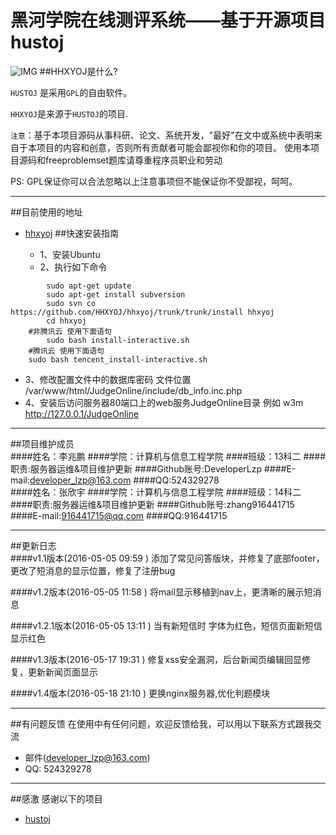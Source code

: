 # 黑河学院在线测评系统——基于开源项目hustoj
![IMG](http://www.hhhxy.cn/images/logo2.png)
##HHXYOJ是什么?

`HUSTOJ` 是采用`GPL`的自由软件。

`HHXYOJ`是来源于`HUSTOJ`的项目.

`注意`：基于本项目源码从事科研、论文、系统开发，"最好"在文中或系统中表明来自于本项目的内容和创意，否则所有贡献者可能会鄙视你和你的项目。
使用本项目源码和freeproblemset题库请尊重程序员职业和劳动

PS: GPL保证你可以合法忽略以上注意事项但不能保证你不受鄙视，呵呵。

---

##目前使用的地址
* [hhxyoj](http://www.lzpweb.cn) 
##快速安装指南

   * 1、安装Ubuntu
   * 2、执行如下命令
```shell
        sudo apt-get update
        sudo apt-get install subversion
        sudo svn co https://github.com/HHXYOJ/hhxyoj/trunk/trunk/install hhxyoj
        cd hhxyoj
	#非腾讯云 使用下面语句
        sudo bash install-interactive.sh
	#腾讯云 使用下面语句
	sudo bash tencent_install-interactive.sh
```

   * 3、修改配置文件中的数据库密码
        文件位置 /var/www/html/JudgeOnline/include/db_info.inc.php 
   * 4、安装后访问服务器80端口上的web服务JudgeOnline目录
        例如 w3m http://127.0.0.1/JudgeOnline

---

##项目维护成员
<br/>
####姓名：李兆鹏
####学院：计算机与信息工程学院
####班级：13科二
####职责:服务器运维&项目维护更新
####Github账号:DeveloperLzp
####E-mail:developer_lzp@163.com
####QQ:524329278
<br/>
####姓名：张欣宇
####学院：计算机与信息工程学院
####班级：14科二
####职责:服务器运维&项目维护更新
####Github账号:zhang916441715
####E-mail:916441715@qq.com
####QQ:916441715
<br/>

---


##更新日志
<br/>
####v1.1版本(2016-05-05 09:59 )
添加了常见问答版块，并修复了底部footer，更改了短消息的显示位置，修复了注册bug

####v1.2版本(2016-05-05 11:58 )
将mail显示移植到nav上，更清晰的展示短消息

####v1.2.1版本(2016-05-05 13:11 )
当有新短信时 字体为红色，短信页面新短信显示红色

####v1.3版本(2016-05-17 19:31 )
修复xss安全漏洞，后台新闻页编辑回显修复，更新新闻页面显示

####v1.4版本(2016-05-18 21:10 )
更换nginx服务器,优化判题模块

---
##有问题反馈
在使用中有任何问题，欢迎反馈给我，可以用以下联系方式跟我交流

* 邮件(developer_lzp@163.com)
* QQ: 524329278

---
##感激
感谢以下的项目

* [hustoj](https://github.com/zhblue/hustoj) 
